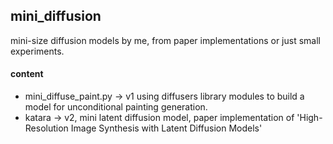 ## mini_diffusion

mini-size diffusion models by me, from paper implementations or just small experiments.

#### content
- mini_diffuse_paint.py -> v1 using diffusers library modules to build a model for unconditional painting generation.
- katara -> v2, mini latent diffusion model, paper implementation of 'High-Resolution Image Synthesis with Latent Diffusion Models' 
